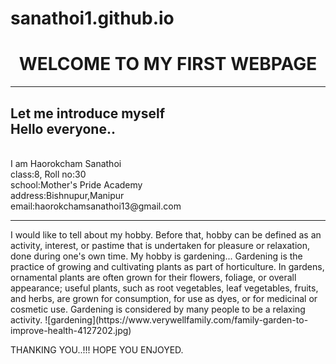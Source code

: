 # sanathoi1.github.io
<center><h1>WELCOME TO MY FIRST WEBPAGE</H1>
  </center>
  <hr>
<h2>Let me introduce myself<br>
  Hello everyone..</h2><br>
I am Haorokcham Sanathoi<br>
class:8, Roll no:30<br>
school:Mother's Pride Academy<br>
address:Bishnupur,Manipur<br>
email:haorokchamsanathoi13@gmail.com<br>
  <hr>
I would like to tell about my hobby. Before that, hobby can be defined as an activity, interest, or pastime that is undertaken for pleasure or relaxation, done during one's own time. 
My hobby is gardening...
Gardening is the practice of growing and cultivating plants as part of horticulture. In gardens, ornamental plants are often grown for their flowers, foliage, or overall appearance; useful plants, such as root vegetables, leaf vegetables, fruits, and herbs, are grown for consumption, for use as dyes, or for medicinal or cosmetic use. Gardening is considered by many people to be a relaxing activity.
![gardening](https://www.verywellfamily.com/family-garden-to-improve-health-4127202.jpg)

THANKING YOU..!!! HOPE YOU ENJOYED.
